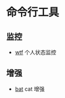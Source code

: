 # 命令行工具

## 监控

- [wtf](
https://github.com/senorprogrammer/wtf) 个人状态监控

## 增强

- [bat](https://github.com/sharkdp/bat#installation) cat 增强